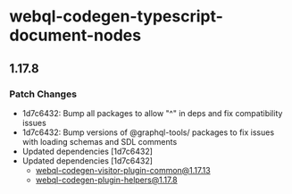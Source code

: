 # webql-codegen-typescript-document-nodes

## 1.17.8
### Patch Changes

- 1d7c6432: Bump all packages to allow "^" in deps and fix compatibility issues
- 1d7c6432: Bump versions of @graphql-tools/ packages to fix issues with loading schemas and SDL comments
- Updated dependencies [1d7c6432]
- Updated dependencies [1d7c6432]
  - webql-codegen-visitor-plugin-common@1.17.13
  - webql-codegen-plugin-helpers@1.17.8
